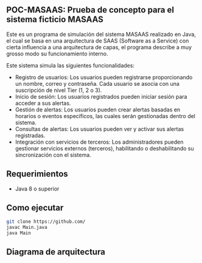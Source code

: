 POC-MASAAS: Prueba de concepto para el sistema ficticio MASAAS
-----------------------------------------------------------------------------------------
Este es un programa de simulación del sistema MASAAS realizado en Java, el cual se basa en una arquitectura de SAAS (Software as a Service) con cierta influencia a una arquitectura de capas, el programa describe a muy grosso modo su funcionamiento interno.

Este sistema simula las siguientes funcionalidades:
- Registro de usuarios: Los usuarios pueden registrarse proporcionando un nombre, correo y contraseña. Cada usuario se asocia con una suscripción de nivel Tier (1, 2 o 3).
- Inicio de sesión: Los usuarios registrados pueden iniciar sesión para acceder a sus alertas.
- Gestión de alertas: Los usuarios pueden crear alertas basadas en horarios o eventos específicos, las cuales serán gestionadas dentro del sistema.
- Consultas de alertas: Los usuarios pueden ver y activar sus alertas registradas.
- Integración con servicios de terceros: Los administradores pueden gestionar servicios externos (terceros), habilitando o deshabilitando su sincronización con el sistema.

## Requerimientos
- Java 8 o superior

## Como ejecutar
   ```bash
   git clone https://github.com/
   javac Main.java
   java Main
   ```
## Diagrama de arquitectura
